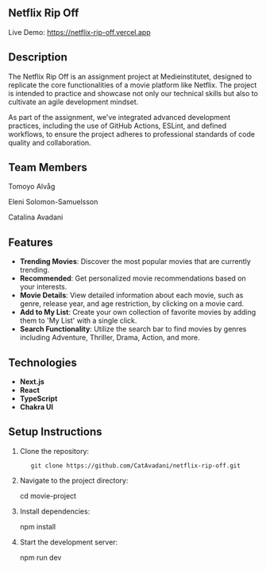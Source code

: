 ## Netflix Rip Off

Live Demo:
https://netflix-rip-off.vercel.app

## Description

The Netflix Rip Off is an assignment project at Medieinstitutet, designed to replicate the core functionalities of a movie platform like Netflix. The project is intended to practice and showcase not only our technical skills but also to cultivate an agile development mindset.

As part of the assignment, we've integrated advanced development practices, including the use of GitHub Actions, ESLint, and defined workflows, to ensure the project adheres to professional standards of code quality and collaboration.

## Team Members

Tomoyo Alvåg

Eleni Solomon-Samuelsson

Catalina Avadani

## Features

- **Trending Movies**: Discover the most popular movies that are currently trending.
- **Recommended**: Get personalized movie recommendations based on your interests.
- **Movie Details**: View detailed information about each movie, such as genre, release year, and age restriction, by clicking on a movie card.
- **Add to My List**: Create your own collection of favorite movies by adding them to 'My List' with a single click.
- **Search Functionality**: Utilize the search bar to find movies by genres including Adventure, Thriller, Drama, Action, and more.

## Technologies

- **Next.js**
- **React**
- **TypeScript**
- **Chakra UI**

## Setup Instructions

1.  Clone the repository:

           git clone https://github.com/CatAvadani/netflix-rip-off.git

2.  Navigate to the project directory:

    cd movie-project

3.  Install dependencies:

    npm install

4.  Start the development server:

    npm run dev
